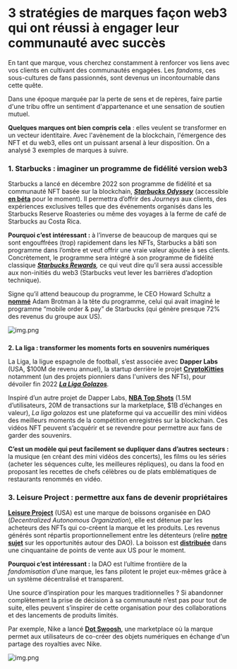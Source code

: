 # 3 stratégies de marques façon web3 qui ont réussi à engager leur communauté avec succès

En tant que marque, vous cherchez constamment à renforcer vos liens avec vos clients en cultivant des communautés engagées. Les _fandoms_, ces sous-cultures de fans passionnés, sont devenus un incontournable dans cette quête.

Dans une époque marquée par la perte de sens et de repères, faire partie d'une tribu offre un sentiment d'appartenance et une sensation de soutien mutuel.

**Quelques marques ont bien compris cela** : elles veulent se transformer en un vecteur identitaire. Avec l'avènement de la blockchain, l'émergence des NFT et du web3, elles ont un puissant arsenal à leur disposition. On a analysé 3 exemples de marques à suivre.

### **1. Starbucks : imaginer un programme de fidélité version web3**

Starbucks a lancé en décembre 2022 son programme de fidélité et sa communauté NFT basée sur la blockchain, _[**Starbucks Odyssey**](https://stories.starbucks.com/stories/2022/the-starbucks-odyssey-begins/)_ (accessible [**en béta**](https://odyssey.starbucks.com/#/landing) pour le moment). Il permettra d’offrir des _Journeys_ aux clients, des expériences exclusives telles que des événements organisés dans les Starbucks Reserve Roasteries ou même des voyages à la ferme de café de Starbucks au Costa Rica.

**Pourquoi c’est intéressant :** à l’inverse de beaucoup de marques qui se sont engouffrées (trop) rapidement dans les NFTs, Starbucks a bâti son programme dans l’ombre et veut offrir une vraie valeur ajoutée à ses clients. Concrètement, le programme sera intégré à son programme de fidélité classique _[**Starbucks Rewards**](https://www.starbucks.com/rewards),_ ce qui veut dire qu’il sera aussi accessible aux non-initiés du web3 (Starbucks veut lever les barrières d’adoption technique).

Signe qu’il attend beaucoup du programme, le CEO Howard Schultz a [**nommé**](https://techcrunch.com/2022/08/03/starbucks-to-unveil-its-web3-based-rewards-program-next-month/) Adam Brotman à la tête du programme, celui qui avait imaginé le programme “mobile order & pay” de Starbucks (qui génère presque 72% des revenus du groupe aux US).

![img.png](https://mcusercontent.com/bf57291e7873c25f0d0dd44df/images/1764776d-1485-0fd4-ad8c-c011144a40de.png)

###

**2. La liga : transformer les moments forts en souvenirs numériques**

La Liga, la ligue espagnole de football, s’est associée avec **Dapper Labs** (USA, $100M de revenu annuel), la startup derrière le projet [**CryptoKitties**](https://www.cryptokitties.co/) notamment (un des projets pionniers dans l'univers des NFTs), pour dévoiler fin 2022 _[**La Liga Golazos**](https://laligagolazos.com/)._

Inspiré d’un autre projet de Dapper Labs, [**NBA Top Shots**](https://www.dapperlabs.com/#products) (1.5M d’utilisateurs, 20M de transactions sur la marketplace, $1B d’échanges en valeur), _La liga golazos_ est une plateforme qui va accueillir des mini vidéos des meilleurs moments de la compétition enregistrés sur la blockchain. Ces vidéos NFT peuvent s’acquérir et se revendre pour permettre aux fans de garder des souvenirs.

**C’est un modèle qui peut facilement se dupliquer dans d’autres secteurs :** la musique (en créant des mini vidéos des concerts), les films ou les séries (acheter les séquences culte, les meilleures répliques), ou dans la food en proposant les recettes de chefs célèbres ou de plats emblématiques de restaurants renommés en vidéo.

### **3. Leisure Project : permettre aux fans de devenir propriétaires**

[**Leisure Project**](http://leisureproject.co/) (USA) est une marque de boissons organisée en DAO (_Decentralized Autonomous Organization_), elle est détenue par les acheteurs des NFTs qui co-créent la marque et les produits. Les revenus générés sont répartis proportionnellement entre les détenteurs (relire [**notre sujet**](https://www.themagma.co/signaux-faibles/la-revolution-des-daos-accompagne-leclosion-du-web3/) sur les opportunités autour des DAO). La boisson est [**distribuée**](https://leisureproject.co/pages/leisure-locator) dans une cinquantaine de points de vente aux US pour le moment.

**Pourquoi c’est intéressant :** la DAO est l’ultime frontière de la _fandomisation_ d’une marque, les fans pilotent le projet eux-mêmes grâce à un système décentralisé et transparent.

Une source d’inspiration pour les marques traditionnelles ? Si abandonner complètement la prise de décision à sa communauté n’est pas pour tout de suite, elles peuvent s’inspirer de cette organisation pour des collaborations et des lancements de produits limités.

Par exemple, Nike a lancé [**Dot Swoosh**](https://www.swoosh.nike/), une marketplace où la marque permet aux utilisateurs de co-créer des objets numériques en échange d'un partage des royalties avec Nike.

![img.png](https://mcusercontent.com/bf57291e7873c25f0d0dd44df/images/6277b71b-5549-49fb-0274-7f34bfedc9bc.png)
